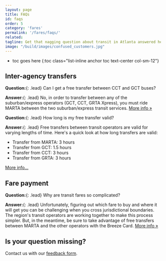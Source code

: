 ```yaml
---
layout: page
title: FAQs
id: faqs
order: 5
category: 'fares'
permalink: '/fares/faqs/'
related:
tagline: Get that nagging question about transit in Atlanta answered here.
image: "/build/images/confused_customers.jpg"
---
```


* toc goes here
{:toc class="list-inline anchor toc text-center col-sm-12"}

## Inter-agency transfers
**Question:**{: .lead} Can I get a free transfer between CCT and GCT buses?

**Answer:**{: .lead} No, in order to transfer between any of the suburban/express operators (GCT, CCT, GRTA Xpress), you must ride MARTA between the two suburban/express transit services. [More info »](/fares/transfers)

**Question:**{: .lead} How long is my free transfer valid?

**Answer:**{: .lead} Free transfers between transit operators are valid for varying lengths of time. Here's a quick look at how long transfers are valid:

* Transfer from MARTA: 3 hours
* Transfer from GCT: 1.5 hours
* Transfer from CCT: 3 hours
* Transfer from GRTA: 3 hours

[More info...](/fares/passes)

## Fare payment

**Question:**{: .lead} Why are transit fares so complicated?

**Answer:**{: .lead} Unfortunately, figuring out which fare to buy and where it will get you can be challenging when you cross jurisdictional boundaries. The region's transit operators are working together to make this process simpler. But, in the meantime, be sure to take advantage of free transfers between MARTA and the other operators with the Breeze Card. [More info &raquo;](/fares/products)

## Is your question missing?

Contact us with our <a href="/about/feedback">feedback form</a>.